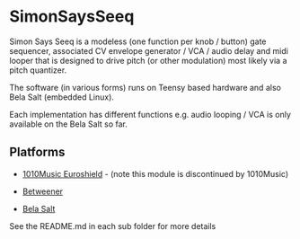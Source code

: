 # SimonSaysSeeq
Simon Says Seeq is a modeless (one function per knob / button) gate sequencer, associated CV envelope generator / VCA / audio delay and midi looper that is designed to drive pitch (or other modulation) most likely via a pitch quantizer.

The software (in various forms) runs on Teensy based hardware and also Bela Salt (embedded Linux).

Each implementation has different functions e.g. audio looping / VCA is only available on the Bela Salt so far.
 
## Platforms                  


* [1010Music Euroshield](https://github.com/simonredfern/SimonSaysSeeq/tree/master/SimonSaysSeeqTeensyEuroshieldV0.1) - (note this module is discontinued by 1010Music)

* [Betweener](https://github.com/simonredfern/SimonSaysSeeq/tree/master/SimonSaysSeeqTeensyBetweener)

* [Bela Salt](https://github.com/simonredfern/SimonSaysSeeq/tree/master/SimonSaysSeeqBelaSalt)

See the README.md in each sub folder for more details





